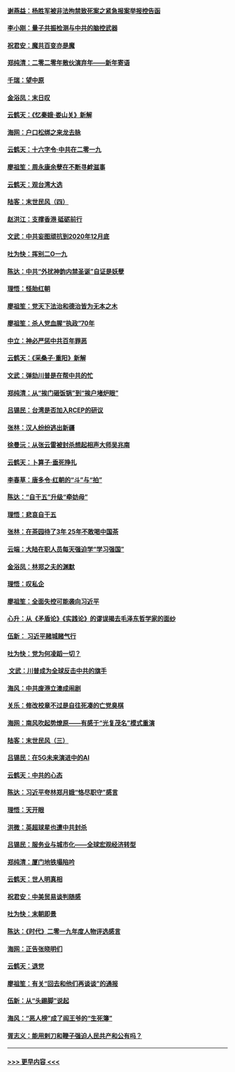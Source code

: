 #### [谢燕益：杨胜军被非法拘禁致死案之紧急报案举报控告函](../pages/nsc993/n11756134.md?t=01010811) 
#### [李小刚：量子共振检测与中共的脑控武器](../pages/nsc993/n11754518.md?t=01010811) 
#### [祝君安：魔共百变亦是魔](../pages/nsc993/n11754469.md?t=01010811) 
#### [郑纯清：二零二零年散伙演弃年——新年寄语](../pages/nsc993/n11754195.md?t=01010811) 
#### [千瑞：望中原](../pages/nsc993/n11754159.md?t=01010811) 
#### [金浴凤：末日叹](../pages/nsc993/n11752359.md?t=01010811) 
#### [云鹤天：《忆秦娥‧娄山关》新解](../pages/nsc993/n11752348.md?t=01010811) 
#### [海网：户口松绑之来龙去脉](../pages/nsc993/n11752328.md?t=01010811) 
#### [云鹤天：十六字令‧中共在二零一九](../pages/nsc993/n11752305.md?t=01010811) 
#### [廖祖笙：周永康余孽在不断寻衅滋事](../pages/nsc993/n11751013.md?t=01010811) 
#### [云鹤天：观台湾大选](../pages/nsc993/n11751007.md?t=01010811) 
#### [陆客：末世民风（四）](../pages/nsc993/n11749203.md?t=01010811) 
#### [赵洪江：支撑香港 砥砺前行](../pages/nsc993/n11748482.md?t=01010811) 
#### [文武：中共妄图顽抗到2020年12月底](../pages/nsc993/n11748446.md?t=01010811) 
#### [吐为快：挥别二O一九](../pages/nsc993/n11748411.md?t=01010811) 
#### [陈达：中共“外扰神韵内禁圣诞”自证是妖孽](../pages/nsc993/n11748226.md?t=01010811) 
#### [理悟：怪胎红朝](../pages/nsc993/n11748206.md?t=01010811) 
#### [廖祖笙：党天下法治和德治皆为无本之木](../pages/nsc993/n11748135.md?t=01010811) 
#### [廖祖笙：杀人党血腥“执政”70年](../pages/nsc993/n11745144.md?t=01010811) 
#### [中立：神必严惩中共百年罪恶](../pages/nsc993/n11744970.md?t=01010811) 
#### [云鹤天：《采桑子‧重阳》新解](../pages/nsc993/n11744948.md?t=01010811) 
#### [文武：弹劾川普是在帮中共的忙](../pages/nsc993/n11744758.md?t=01010811) 
#### [郑纯清：从“挨门砸饭锅”到“挨户堵炉眼”](../pages/nsc993/n11744745.md?t=01010811) 
#### [吕锡民：台湾是否加入RCEP的研议](../pages/nsc993/n11744701.md?t=01010811) 
#### [张林：汉人纷纷逃出新疆](../pages/nsc993/n11743530.md?t=01010811) 
#### [徐曼沅：从张云雷被封杀想起相声大师吴兆南](../pages/nsc993/n11741816.md?t=01010811) 
#### [云鹤天：卜算子‧垂死挣扎](../pages/nsc993/n11739956.md?t=01010811) 
#### [李春草：唐多令‧红朝的“斗”与“拍”](../pages/nsc993/n11739830.md?t=01010811) 
#### [陈达：“自干五”升级“牵妨母”](../pages/nsc993/n11739724.md?t=01010811) 
#### [理悟：悲哀自干五](../pages/nsc993/n11739547.md?t=01010811) 
#### [张林：在茶园待了3年 25年不敢喝中国茶](../pages/nsc993/n11739240.md?t=01010811) 
#### [云端：大陆在职人员每天强迫学“学习强国”](../pages/nsc993/n11738735.md?t=01010811) 
#### [金浴凤：林郑之夫的渊默](../pages/nsc993/n11737735.md?t=01010811) 
#### [理悟：叹私企](../pages/nsc993/n11737715.md?t=01010811) 
#### [廖祖笙：全面失控可能袭向习近平](../pages/nsc993/n11737704.md?t=01010811) 
#### [心升：从《矛盾论》《实践论》的谬误揭去毛泽东哲学家的面纱](../pages/nsc993/n11736962.md?t=01010811) 
#### [伍新： 习近平赌城赌气行](../pages/nsc993/n11736929.md?t=01010811) 
#### [吐为快：党为何凌蹈一切？](../pages/nsc993/n11736915.md?t=01010811) 
#### [ 文武：川普成为全球反击中共的旗手](../pages/nsc993/n11736882.md?t=01010811) 
#### [海风：中共废港立澳成闹剧](../pages/nsc993/n11735857.md?t=01010811) 
#### [关乐：修改校章不过是自往死凑的亡党臭棋](../pages/nsc993/n11735097.md?t=01010811) 
#### [海网：南风吹起势燎原——有感于“光复茂名”模式重演](../pages/nsc993/n11732308.md?t=01010811) 
#### [陆客：末世民风（三）](../pages/nsc993/n11732211.md?t=01010811) 
#### [吕锡民：在5G未来演进中的AI](../pages/nsc993/n11730010.md?t=01010811) 
#### [云鹤天：中共的心态](../pages/nsc993/n11729906.md?t=01010811) 
#### [陈达：习近平夸林郑月娥“恪尽职守”感言](../pages/nsc993/n11729881.md?t=01010811) 
#### [理悟：天开眼](../pages/nsc993/n11729699.md?t=01010811) 
#### [洪微：英超球星也遭中共封杀](../pages/nsc993/n11727243.md?t=01010811) 
#### [吕锡民：服务业与城市化——全球宏观经济转型](../pages/nsc993/n11725845.md?t=01010811) 
#### [郑纯清：厦门地铁塌陷吟](../pages/nsc993/n11725813.md?t=01010811) 
#### [云鹤天：世人明真相](../pages/nsc993/n11725621.md?t=01010811) 
#### [祝君安：中美贸易谈判随感](../pages/nsc993/n11725609.md?t=01010811) 
#### [吐为快：末朝即景](../pages/nsc993/n11723365.md?t=01010811) 
#### [陈达：《时代》二零一九年度人物评选感言](../pages/nsc993/n11723337.md?t=01010811) 
#### [海网：正告张晓明们](../pages/nsc993/n11723228.md?t=01010811) 
#### [云鹤天：退党](../pages/nsc993/n11723056.md?t=01010811) 
#### [廖祖笙：有关“回去和他们再谈谈”的通报](../pages/nsc993/n11722442.md?t=01010811) 
#### [伍新：从“头踢脚”说起](../pages/nsc993/n11722429.md?t=01010811) 
#### [海风：“恶人榜”成了阎王爷的“生死簿”](../pages/nsc993/n11722272.md?t=01010811) 
#### [胥志义：能用剌刀和鞭子强迫人民共产和公有吗？](../pages/nsc993/n11720569.md?t=01010811) 

----
#### [ >>> 更早内容 <<< ](../indexes/nsc993-earlier.md)
